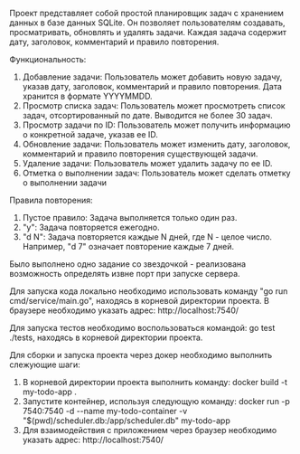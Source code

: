 Проект представляет собой простой планировщик задач с хранением данных в базе данных SQLite. Он позволяет пользователям создавать, просматривать, обновлять и удалять задачи. Каждая задача содержит дату, заголовок, комментарий и правило повторения.


Функциональность:

1. Добавление задачи: Пользователь может добавить новую задачу, указав дату, заголовок, комментарий и правило повторения. Дата хранится в формате YYYYMMDD.
2. Просмотр списка задач: Пользователь может просмотреть список задач, отсортированный по дате. Выводится не более 30 задач.
3. Просмотр задачи по ID: Пользователь может получить информацию о конкретной задаче, указав ее ID.
4. Обновление задачи: Пользователь может изменить дату, заголовок, комментарий и правило повторения существующей задачи.
5. Удаление задачи: Пользователь может удалить задачу по ее ID.
6. Отметка о выполнении задач: Пользователь может сделать отметку о выполнении задачи

Правила повторения:

1. Пустое правило: Задача выполняется только один раз.
2. "y": Задача повторяется ежегодно.
3. "d N": Задача повторяется каждые N дней, где N - целое число. Например, "d 7" означает повторение каждые 7 дней.

Было выполнено одно задание со звездочкой - реализована возможность определять извне порт при запуске сервера.

Для запуска кода локально необходимо использовать команду "go run cmd/service/main.go", находясь в корневой директории проекта. В браузере необходимо указать адрес: http://localhost:7540/

Для запуска тестов необходимо воспользоваться командой: go test ./tests, находясь в корневой директории проекта.

Для сборки и запуска проекта через докер необходимо выполнить слежующие шаги:
1. В корневой директории проекта выполнить команду: docker build -t my-todo-app .
2. Запустите контейнер, используя следующую команду: docker run -p 7540:7540 -d --name my-todo-container -v "$(pwd)/scheduler.db:/app/scheduler.db" my-todo-app
3. Для взаимодействия с приложением через браузер необходимо указать адрес: http://localhost:7540/




